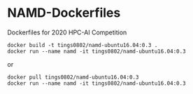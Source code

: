 # NAMD-Dockerfiles
Dockerfiles for 2020 HPC-AI Competition

```shell
docker build -t tings0802/namd-ubuntu16.04:0.3 .
docker run --name namd -it tings0802/namd-ubuntu16.04:0.3
```
or
```shell
docker pull tings0802/namd-ubuntu16.04:0.3
docker run --name namd -it tings0802/namd-ubuntu16.04:0.3
```